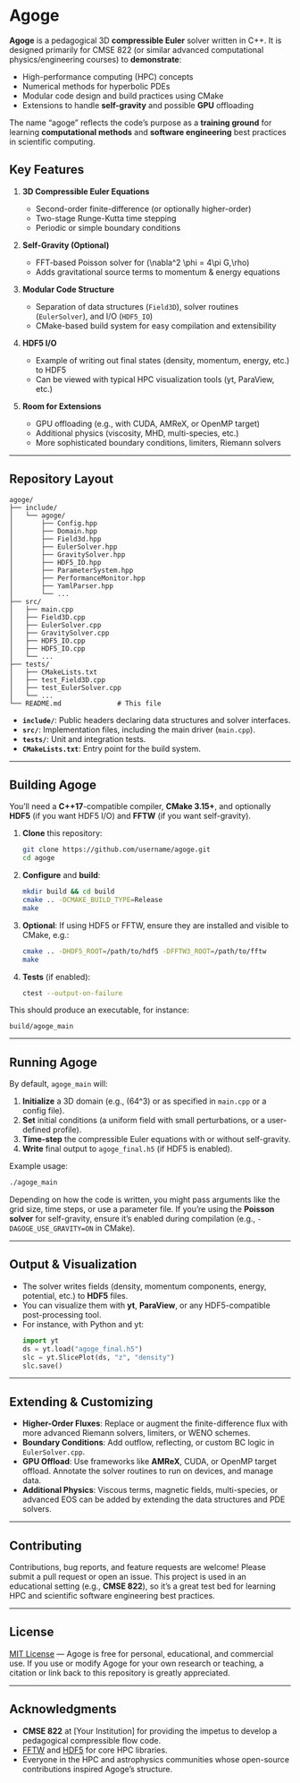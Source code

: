 # Agoge

**Agoge** is a pedagogical 3D **compressible Euler** solver written in C++. It is designed primarily for CMSE 822 (or similar advanced computational physics/engineering courses) to **demonstrate**:

- High-performance computing (HPC) concepts  
- Numerical methods for hyperbolic PDEs  
- Modular code design and build practices using CMake  
- Extensions to handle **self-gravity** and possible **GPU** offloading

The name “agoge” reflects the code’s purpose as a **training ground** for learning **computational methods** and **software engineering** best practices in scientific computing.

## Key Features

1. **3D Compressible Euler Equations**  
   - Second-order finite-difference (or optionally higher-order)  
   - Two-stage Runge-Kutta time stepping  
   - Periodic or simple boundary conditions  

2. **Self-Gravity (Optional)**  
   - FFT-based Poisson solver for \(\nabla^2 \phi = 4\pi G\,\rho\)  
   - Adds gravitational source terms to momentum & energy equations  

3. **Modular Code Structure**  
   - Separation of data structures (`Field3D`), solver routines (`EulerSolver`), and I/O (`HDF5_IO`)  
   - CMake-based build system for easy compilation and extensibility  

4. **HDF5 I/O**  
   - Example of writing out final states (density, momentum, energy, etc.) to HDF5  
   - Can be viewed with typical HPC visualization tools (yt, ParaView, etc.)  

5. **Room for Extensions**  
   - GPU offloading (e.g., with CUDA, AMReX, or OpenMP target)  
   - Additional physics (viscosity, MHD, multi-species, etc.)  
   - More sophisticated boundary conditions, limiters, Riemann solvers  

---

## Repository Layout

```
agoge/
├── include/
│   └── agoge/
│       ├── Config.hpp
│       ├── Domain.hpp
│       ├── Field3d.hpp
│       ├── EulerSolver.hpp
│       ├── GravitySolver.hpp
│       ├── HDF5_IO.hpp
│       ├── ParameterSystem.hpp
│       ├── PerformanceMonitor.hpp
│       ├── YamlParser.hpp
│       └── ...
├── src/
│   ├── main.cpp
│   ├── Field3D.cpp
│   ├── EulerSolver.cpp
│   ├── GravitySolver.cpp
│   ├── HDF5_IO.cpp
│   ├── HDF5_IO.cpp
│   └── ...
├── tests/
│   ├── CMakeLists.txt
│   ├── test_Field3D.cpp
│   ├── test_EulerSolver.cpp
│   └── ...
└── README.md              # This file
```

- **`include/`**: Public headers declaring data structures and solver interfaces.  
- **`src/`**: Implementation files, including the main driver (`main.cpp`).  
- **`tests/`**: Unit and integration tests.  
- **`CMakeLists.txt`**: Entry point for the build system.

---

## Building Agoge

You’ll need a **C++17**-compatible compiler, **CMake 3.15+**, and optionally **HDF5** (if you want HDF5 I/O) and **FFTW** (if you want self-gravity).

1. **Clone** this repository:
   ```bash
   git clone https://github.com/username/agoge.git
   cd agoge
   ```
2. **Configure** and **build**:
   ```bash
   mkdir build && cd build
   cmake .. -DCMAKE_BUILD_TYPE=Release
   make
   ```
3. **Optional**: If using HDF5 or FFTW, ensure they are installed and visible to CMake, e.g.:
   ```bash
   cmake .. -DHDF5_ROOT=/path/to/hdf5 -DFFTW3_ROOT=/path/to/fftw
   make
   ```
4. **Tests** (if enabled):
   ```bash
   ctest --output-on-failure
   ```

This should produce an executable, for instance:  
```
build/agoge_main
```

---

## Running Agoge

By default, `agoge_main` will:

1. **Initialize** a 3D domain (e.g., \(64^3\) or as specified in `main.cpp` or a config file).  
2. **Set** initial conditions (a uniform field with small perturbations, or a user-defined profile).  
3. **Time-step** the compressible Euler equations with or without self-gravity.  
4. **Write** final output to `agoge_final.h5` (if HDF5 is enabled).

Example usage:
```bash
./agoge_main
```
Depending on how the code is written, you might pass arguments like the grid size, time steps, or use a parameter file. If you’re using the **Poisson solver** for self-gravity, ensure it’s enabled during compilation (e.g., `-DAGOGE_USE_GRAVITY=ON` in CMake).

---

## Output & Visualization

- The solver writes fields (density, momentum components, energy, potential, etc.) to **HDF5** files.  
- You can visualize them with **yt**, **ParaView**, or any HDF5-compatible post-processing tool.  
- For instance, with Python and yt:
  ```python
  import yt
  ds = yt.load("agoge_final.h5")
  slc = yt.SlicePlot(ds, "z", "density")
  slc.save()
  ```

---

## Extending & Customizing

- **Higher-Order Fluxes**: Replace or augment the finite-difference flux with more advanced Riemann solvers, limiters, or WENO schemes.  
- **Boundary Conditions**: Add outflow, reflecting, or custom BC logic in `EulerSolver.cpp`.  
- **GPU Offload**: Use frameworks like **AMReX**, CUDA, or OpenMP target offload. Annotate the solver routines to run on devices, and manage data.  
- **Additional Physics**: Viscous terms, magnetic fields, multi-species, or advanced EOS can be added by extending the data structures and PDE solvers.

---

## Contributing

Contributions, bug reports, and feature requests are welcome! Please submit a pull request or open an issue. This project is used in an educational setting (e.g., **CMSE 822**), so it’s a great test bed for learning HPC and scientific software engineering best practices.

---

## License

[MIT License](LICENSE) — Agoge is free for personal, educational, and commercial use. If you use or modify Agoge for your own research or teaching, a citation or link back to this repository is greatly appreciated.

---

## Acknowledgments

- **CMSE 822** at [Your Institution] for providing the impetus to develop a pedagogical compressible flow code.  
- [FFTW](http://fftw.org/) and [HDF5](https://portal.hdfgroup.org/) for core HPC libraries.  
- Everyone in the HPC and astrophysics communities whose open-source contributions inspired Agoge’s structure.
